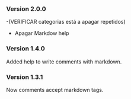 ### Version 2.0.0

-(VERIFICAR categorias está a apagar repetidos)
- Apagar Markdow help

### Version 1.4.0

Added help to write comments with markdown.

### Version 1.3.1

Now comments accept markdown tags.